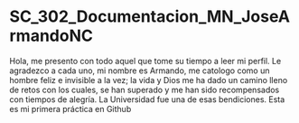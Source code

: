 # SC_302_Documentacion_MN_JoseArmandoNC
Hola, me presento con todo aquel que tome su tiempo a leer mi perfil. Le agradezco a cada uno, mi nombre es Armando, me catologo como un hombre feliz e invisible a la vez; la vida y Dios me ha dado un camino lleno de retos con los cuales, se han superado y me han sido recompensados con tiempos de alegría. La Universidad fue una de esas bendiciones.
Esta es mi primera práctica en Github
